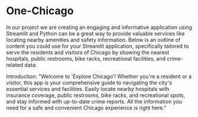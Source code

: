 # One-Chicago
In our project we are creating an engaging and informative application using Streamlit and Python can be a great way to provide valuable services like locating nearby amenities and safety information. Below is an outline of content you could use for your Streamlit application, specifically tailored to serve the residents and visitors of Chicago by showing the nearest hospitals, public restrooms, bike racks, recreational facilities, and crime-related data:

Introduction:
"Welcome to 'Explore Chicago'! Whether you're a resident or a visitor, this app is your comprehensive guide to navigating the city's essential services and facilities. Easily locate nearby hospitals with insurance coverage, public restrooms, bike racks, and recreational spots, and stay informed with up-to-date crime reports. All the information you need for a safe and convenient Chicago experience is right here."

